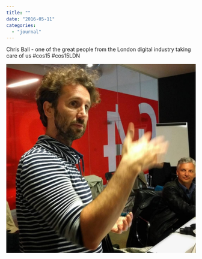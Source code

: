 ```yaml
---
title: ""
date: "2016-05-11"
categories: 
  - "journal"
---
```


Chris Ball - one of the great people from the London digital industry taking care of us #cos15 #cos15LDN

![](images/98a8daa306.jpg)
